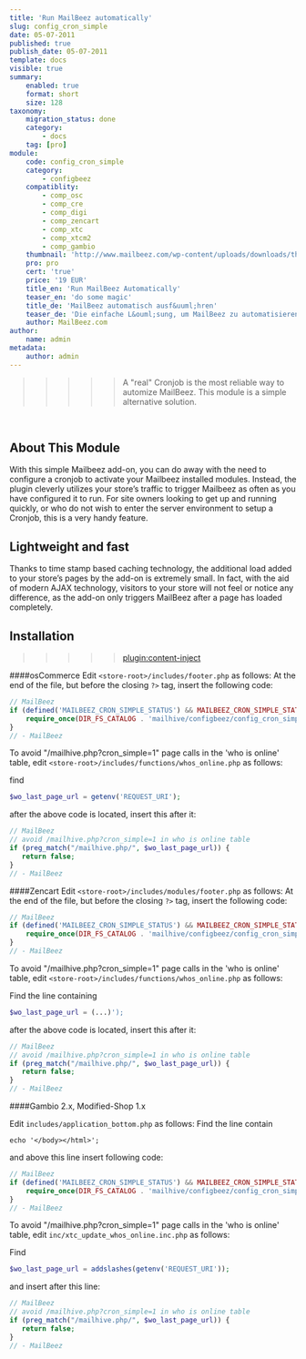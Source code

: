 ```yaml
---
title: 'Run MailBeez automatically'
slug: config_cron_simple
date: 05-07-2011
published: true
publish_date: 05-07-2011
template: docs
visible: true
summary:
    enabled: true
    format: short
    size: 128
taxonomy:
    migration_status: done
    category:
        - docs
    tag: [pro]
module:
    code: config_cron_simple
    category:
        - configbeez
    compatiblity:
        - comp_osc
        - comp_cre
        - comp_digi
        - comp_zencart
        - comp_xtc
        - comp_xtcm2        
        - comp_gambio
    thumbnail: 'http://www.mailbeez.com/wp-content/uploads/downloads/thumbnails/2011/08/icon_cron_32.png'
    pro: pro
    cert: 'true'
    price: '19 EUR'
    title_en: 'Run MailBeez Automatically'
    teaser_en: 'do some magic'
    title_de: 'MailBeez automatisch ausf&uuml;hren'
    teaser_de: 'Die einfache L&ouml;sung, um MailBeez zu automatisieren'
    author: MailBeez.com
author:
    name: admin
metadata:
    author: admin
---
```


>>>>>A "real" Cronjob is the most reliable way to automize MailBeez. This module is a simple alternative solution.

 

## About This Module

With this simple Mailbeez add-on, you can do away with the need to configure a cronjob to activate your Mailbeez installed modules. Instead, the plugin cleverly utilizes your store’s traffic to trigger Mailbeez as often as you have configured it to run. For site owners looking to get up and running quickly, or who do not wish to enter the server environment to setup a Cronjob, this is a very handy feature.

## Lightweight and fast

Thanks to time stamp based caching technology, the additional load added to your store’s pages by the add-on is extremely small. In fact, with the aid of modern AJAX technology, visitors to your store will not feel or notice any difference, as the add-on only triggers MailBeez after a page has loaded completely.


## Installation

>>>>>[plugin:content-inject](/content_blocks/hint_preintegration)


####osCommerce
Edit `<store-root>/includes/footer.php` as follows: At the end of the file, but before the closing `?>` tag, insert the following code:

```PHP
// MailBeez
if (defined('MAILBEEZ_CRON_SIMPLE_STATUS') && MAILBEEZ_CRON_SIMPLE_STATUS == 'True') {
    require_once(DIR_FS_CATALOG . 'mailhive/configbeez/config_cron_simple/includes/cron_simple_inc.php');
}
// - MailBeez

```
To avoid "/mailhive.php?cron_simple=1" page calls in the 'who is online' table, edit `<store-root>/includes/functions/whos_online.php` as follows:


find
```php
$wo_last_page_url = getenv('REQUEST_URI');
```

after the above code is located, insert this after it:

```php
// MailBeez
// avoid /mailhive.php?cron_simple=1 in who is online table
if (preg_match("/mailhive.php/", $wo_last_page_url)) {
   return false;
}
// - MailBeez
``` 


####Zencart
Edit `<store-root>/includes/modules/footer.php` as follows: At the end of the file, but before the closing `?>` tag, insert the following code:

```PHP
// MailBeez
if (defined('MAILBEEZ_CRON_SIMPLE_STATUS') && MAILBEEZ_CRON_SIMPLE_STATUS == 'True') {
    require_once(DIR_FS_CATALOG . 'mailhive/configbeez/config_cron_simple/includes/cron_simple_inc.php');
}
// - MailBeez

```

To avoid "/mailhive.php?cron_simple=1" page calls in the 'who is online' table, edit `<store-root>/includes/functions/whos_online.php` as follows:


Find the line containing
```php
$wo_last_page_url = (...)');
```

after the above code is located, insert this after it:

```php
// MailBeez
// avoid /mailhive.php?cron_simple=1 in who is online table
if (preg_match("/mailhive.php/", $wo_last_page_url)) {
   return false;
}
// - MailBeez
``` 




####Gambio 2.x, Modified-Shop 1.x

Edit `includes/application_bottom.php` as follows: Find the line contain

`echo '</body></html>';`

and above this line insert following code:
```php
// MailBeez
if (defined('MAILBEEZ_CRON_SIMPLE_STATUS') && MAILBEEZ_CRON_SIMPLE_STATUS == 'True') {
    require_once(DIR_FS_CATALOG . 'mailhive/configbeez/config_cron_simple/includes/cron_simple_inc.php');
}
// - MailBeez
```

To avoid "/mailhive.php?cron_simple=1" page calls in the 'who is online' table, edit `inc/xtc_update_whos_online.inc.php` as follows:

Find

```php
$wo_last_page_url = addslashes(getenv('REQUEST_URI'));
```

and insert after this line:

```php
// MailBeez
// avoid /mailhive.php?cron_simple=1 in who is online table
if (preg_match("/mailhive.php/", $wo_last_page_url)) {
   return false;
}
// - MailBeez
```

